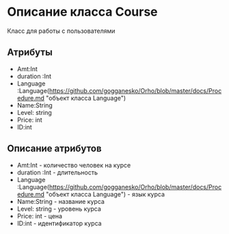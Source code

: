 # Описание класса Course
Класс для работы с пользователями

## Атрибуты

* Amt:Int
* duration :Int
* Language :Language(https://github.com/gogganesko/Orho/blob/master/docs/Procedure.md "объект класса Language")
* Name:String
* Level: string
* Price: int
* ID:int

## Описание атрибутов

* Amt:Int - количество человек на курсе
* duration :Int - длительность
* Language :Language(https://github.com/gogganesko/Orho/blob/master/docs/Procedure.md "объект класса Language") - язык курса
* Name:String - название курса
* Level: string - уровень курса
* Price: int - цена
* ID:int - идентификатор курса
